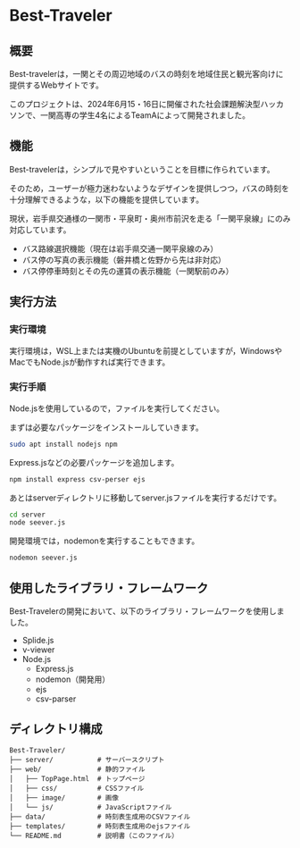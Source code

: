 # Best-Traveler

## 概要

Best-travelerは，一関とその周辺地域のバスの時刻を地域住民と観光客向けに提供するWebサイトです。

このプロジェクトは、2024年6月15・16日に開催された社会課題解決型ハッカソンで、一関高専の学生4名によるTeamAによって開発されました。

## 機能

Best-travelerは，シンプルで見やすいということを目標に作られています。

そのため，ユーザーが極力迷わないようなデザインを提供しつつ，バスの時刻を十分理解できるような，以下の機能を提供しています。

現状，岩手県交通様の一関市・平泉町・奥州市前沢を走る「一関平泉線」にのみ対応しています。

- バス路線選択機能（現在は岩手県交通一関平泉線のみ）
- バス停の写真の表示機能（磐井橋と佐野から先は非対応）
- バス停停車時刻とその先の運賃の表示機能（一関駅前のみ）

## 実行方法

### 実行環境

実行環境は，WSL上または実機のUbuntuを前提としていますが，WindowsやMacでもNode.jsが動作すれば実行できます。

### 実行手順

Node.jsを使用しているので，ファイルを実行してください。

まずは必要なパッケージをインストールしていきます。

```bash
sudo apt install nodejs npm
```

Express.jsなどの必要パッケージを追加します。

```bash
npm install express csv-perser ejs
```

あとはserverディレクトリに移動してserver.jsファイルを実行するだけです。

```bash
cd server
node seever.js
```

開発環境では，nodemonを実行することもできます。

```bash
nodemon seever.js
```
## 使用したライブラリ・フレームワーク

Best-Travelerの開発において、以下のライブラリ・フレームワークを使用しました。

- Splide.js
- v-viewer
- Node.js
  - Express.js
  - nodemon（開発用）
  - ejs
  - csv-parser

## ディレクトリ構成
```
Best-Traveler/
├── server/           # サーバースクリプト
├── web/              # 静的ファイル
│   ├── TopPage.html  # トップページ
│   ├── css/          # CSSファイル
│   ├── image/        # 画像
│   └── js/           # JavaScriptファイル
├── data/             # 時刻表生成用のCSVファイル
├── templates/        # 時刻表生成用のejsファイル
└── README.md         # 説明書（このファイル）
```
